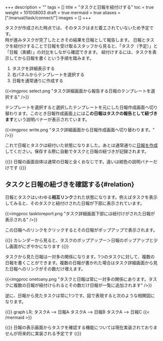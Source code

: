 +++
description = ""
tags = []
title = "タスクと日報を紐付けする"
toc = true
weight = 101008003
draft = true
mermaid = true
aliases = ["/manual/task/connect/"]
images = []
+++

タスクが作成された時点では、そのタスクはまだ着工されていないため予定です。  
時が進みタスクが完了したときその結果を日報として報告します。
日報とタスクを紐付けすることで日報を受け取るスタッフから見ると、「タスク（予定）」と「日報（実績）」の対比をしながら確認できます。
紐付けするには、タスクを表示してから日報を書くという手順を踏みます。

1. タスクを詳細表示する
1. 右パネルからテンプレートを選択する
1. 日報を通常通りに作成する

{{<imgproc select.png "タスク詳細画面から報告する日報のテンプレートを選択する" />}}

テンプレートを選択すると選択したテンプレートを元にした日報作成画面へ切り替わります。このとき日報作成画面上には**この日報はタスクの報告として紐づきます**という説明バナーが表示されています。

{{<imgproc write.png "タスク詳細画面から日報作成画面へ切り替わります。" />}}

これで日報とタスクは紐付いた状態になりました。あとは通常通りに[日報を作成](/docs/manual/write-report/write/)してください。保存する際に自動でタスクと日報の紐づきが記録されます。

{{<alice pos="right" icon="here">}}
日報の画面自体は通常の日報と全くおなじです。違いは紺色の説明バナーだけです
{{</alice>}}

## タスクと日報の紐づきを確認する{#relation}

日報とタスクはいわゆる**相互リンク**された状態になります。例えばタスクを表示してみると、そのタスクと紐付けされた日報が下部に表示されています。

{{<imgproc tasktoreport.png "タスク詳細画面下部には紐付けがされた日報が表示される" />}}

この日報へのリンクをクリックするとその日報がポップアップで表示されます。  

{{<alice pos="right" icon="here">}}
カレンダーから見ると、タスクのポップアップー＞日報のポップアップと少し画面がにぎやかになります
{{</alice>}}

タスクから見た日報は一対多の関係になります。1つのタスクに対して、複数の日報を書くことができます。複数の日報が書かれた場合はタスク詳細画面から見た日報へのリンクがその数だけ増えます。

{{<imgproc onetoany.png "タスクと日報は常に一対多の関係にあります。タスクに複数の日報が紐付けられるとその数だけ日報が一覧に追加されます" />}}

逆に、日報から見たタスクは常に1つです。図で表現すると次のような相関図になります。

{{<mermaid align="center">}}
graph LR;
  タスクA --> 日報A
  タスクA --> 日報B
  タスクA --> 日報C
{{< /mermaid >}}

{{<alice pos="right" icon="default">}}
日報の表示画面からタスクを確認する機能については現在実装されておりませんが将来的に実装される予定です
{{</alice>}}
